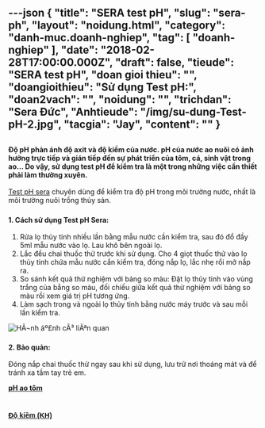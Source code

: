 ---json
{
    "title": "SERA test pH",
    "slug": "sera-ph",
    "layout": "noidung.html",
    "category": "danh-muc.doanh-nghiep",
    "tag": [
        "doanh-nghiep"
    ],
    "date": "2018-02-28T17:00:00.000Z",
    "draft": false,
    "tieude": "SERA test pH",
    "doan gioi thieu": "",
    "doangioithieu": "Sử dụng Test pH:",
    "doan2vach": "",
    "noidung": "",
    "trichdan": "Sera Đức",
    "Anhtieude": "/img/su-dung-Test-pH-2.jpg",
    "tacgia": "Jay",
    "__content__": ""
}
---
<h2><span style="font-size:14px">Độ pH phản &aacute;nh độ axit v&agrave; độ kiềm của nước. pH của nước ao nu&ocirc;i c&oacute; ảnh hưởng trực tiếp v&agrave; gi&aacute;n tiếp đến sự ph&aacute;t triển của t&ocirc;m, c&aacute;, sinh vật trong ao&hellip; Do vậy, sử dụng test pH để kiểm tra l&agrave; một trong những việc cần thiết phải l&agrave;m thường xuy&ecirc;n.</span></h2>

<p><span style="font-size:14px"><a href="http://testsera.vn/index.php/gioi-thieu-test-sera/test-ph-sera-kiem-tra-do-ph-trong-nuoc/">Test pH sera</a>&nbsp;chuy&ecirc;n d&ugrave;ng để kiểm tra độ pH trong m&ocirc;i trường nước, nhất l&agrave; m&ocirc;i trường nu&ocirc;i trồng thủy sản.</span></p>

<h3><strong><span style="font-size:14px">1. C&aacute;ch sử dụng Test pH Sera:</span></strong></h3>

<ol>
	<li><span style="font-size:14px">Rửa lọ thủy tinh nhiều lần bằng mẫu nước cần kiểm tra, sau đ&oacute; đổ đầy 5ml mẫu nước v&agrave;o lọ. Lau kh&ocirc; b&ecirc;n ngo&agrave;i lọ.</span></li>
	<li><span style="font-size:14px">Lắc đều chai thuốc thử trước khi sử dụng. Cho 4 giọt thuốc thử v&agrave;o lọ thủy tinh chứa mẫu nước cần kiểm tra, đ&oacute;ng nắp lọ, lắc nhẹ rồi mở nắp ra.</span></li>
	<li><span style="font-size:14px">So s&aacute;nh kết quả thử nghiệm với bảng so m&agrave;u: Đặt lọ thủy tinh v&agrave;o v&ugrave;ng trắng của bẳng so m&agrave;u, đối chiếu giữa kết quả thử nghiệm với bảng so m&agrave;u rồi xem gi&aacute; trị pH tương ứng.</span></li>
	<li><span style="font-size:14px">L&agrave;m sạch trong v&agrave; ngo&agrave;i lọ thủy tinh bằng nước m&aacute;y trước v&agrave; sau mỗi lần kiểm tra.</span></li>
</ol>

<p><img alt="HÃ¬nh áº£nh cÃ³ liÃªn quan" src="http://www.akvarijumart.com/wp-content/uploads/2015/12/ph_211.jpg" /></p>

<h3><strong><span style="font-size:14px">2. Bảo quản:</span></strong></h3>

<p><span style="font-size:14px">Đ&oacute;ng nắp chai thuốc thử ngay sau khi sử dụng, lưu trữ nơi tho&aacute;ng m&aacute;t v&agrave; để tr&aacute;nh xa tầm tay trẻ em.</span></p>

<p><strong><a href="https://thuysan247.com/ph-thong-so-chat-luong-nuoc-thuong-bi-bo-qua/">pH ao t&ocirc;m</a></strong></p>

<h1 style="text-align:left"><strong><span style="font-family:Arial,Helvetica,sans-serif"><span style="font-size:14px"><span style="background-color:white"><span style="color:black"><a href="https://thuysan247.com/do-kiem-kh-trong-nuoi-trong-thuy-san/">Độ kiềm (KH) </a></span></span></span></span></strong></h1>

<p>&nbsp;</p>
